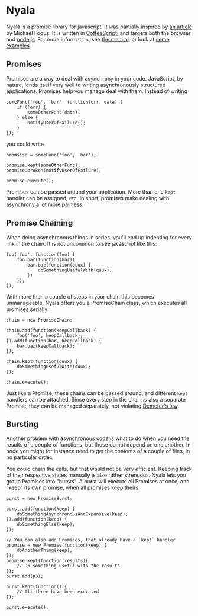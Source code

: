 # Nyala

Nyala is a promise library for javascript. It was partially inspired by [an article](http://blog.fogus.me/2011/04/12/node-js-is-dead-long-live-node/) by Michael Fogus. It is written in [CoffeeScript](http://coffeescript.org), and targets both the browser and [node.js](http://nodejs.org). For more information, see [the manual](http://naneau.net/nyala), or look at [some examples](https://github.com/naneau/nyala/tree/master/examples).

## Promises

Promises are a way to deal with asynchrony in your code. JavaScript, by nature, lends itself very well to writing asynchronously structured applications. Promises help you manage deal with them. Instead of writing

    someFunc('foo', 'bar', function(err, data) {
        if (!err) {
            someOtherFunc(data);
        } else {
            notifyUserOfFailure();
        }
    });
    
you could write

    promsise = someFunc('foo', 'bar');
    
    promise.kept(someOtherFunc);
    promise.broken(notifyUserOfFailure);
    
    promise.execute();
    
Promises can be passed around your application. More than one `kept` handler can be assigned, etc. In short, promises make dealing with asynchrony a lot more painless.

## Promise Chaining

When doing asynchronous things in series, you'll end up indenting for every link in the chain. It is not uncommon to see javascript like this:

    foo('foo', function(foo) {
        foo.bar(function(bar){
            bar.baz(function(quux) {
                doSomethingUsefulWith(quux);
            })
        });
    });

With more than a couple of steps in your chain this becomes unmanageable. Nyala offers you a PromiseChain class, which executes all promises serially:

    chain = new PromiseChain;
    
    chain.add(function(keepCallback) {
        foo('foo', keepCallback);
    }).add(function(bar, keepCallback) {
        bar.baz(keepCallback);
    });
    
    chain.kept(function(quux) {
        doSomethingUsefulWith(quux);
    });
    
    chain.execute();
    
Just like a Promise, these chains can be passed around, and different `kept` handlers can be attached. Since every step in the chain is also a separate Promise, they can be managed separately, not violating [Demeter's law](http://en.wikipedia.org/wiki/Law_of_Demeter).

## Bursting

Another problem with asynchronous code is what to do when you need the results of a couple of functions, but those do not depend on one another. In node you might for instance need to get the contents of a couple of files, in no particular order.

You could chain the calls, but that would not be very efficient. Keeping track of their respective states manually is also rather strenuous. Nyala lets you group Promises into "bursts". A burst will execute all Promises at once, and "keep" its own promise, when all promises keep theirs.

    burst = new PromiseBurst;
    
    burst.add(function(keep) {
        doSomethingAsynchronousAndExpensive(keep);
    }).add(function(keep) {
        doSomethingElse(keep);
    });
    
    // You can also add Promises, that already have a `kept` handler
    promise = new Promise(function(keep) {
        doAnotherThing(keep);
    });
    promise.kept(function(results){
        // Do something useful with the results
    });
    burst.add(p3);

    burst.kept(function() {
        // All three have been executed
    });
    
    burst.execute();